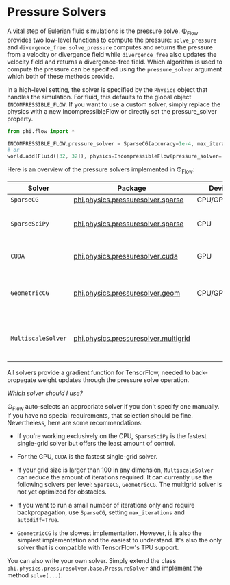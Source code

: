 # Pressure Solvers

A vital step of Eulerian fluid simulations is the pressure solve.
Φ<sub>Flow</sub> provides two low-level functions to compute the pressure: `solve_pressure` and `divergence_free`.
`solve_pressure` computes and returns the pressure from a velocity or divergence field while
`divergence_free` also updates the velocity field and returns a divergence-free field.
Which algorithm is used to compute the pressure can be specified using the `pressure_solver` argument which
both of these methods provide.

In a high-level setting, the solver is specified by the `Physics` object that handles the simulation.
For fluid, this defaults to the global object `INCOMPRESSIBLE_FLOW`.
If you want to use a custom solver, simply replace the physics with a new IncompressibleFlow or directly set the pressure_solver property.

```python
from phi.flow import *

INCOMPRESSIBLE_FLOW.pressure_solver = SparseCG(accuracy=1e-4, max_iterations=200)
# or
world.add(Fluid([32, 32]), physics=IncompressibleFlow(pressure_solver=...))
```

Here is an overview of the pressure solvers implemented in Φ<sub>Flow</sub>:

| Solver        | Package                                             | Device       | Dependencies    | Status                                             |
| --------------|-----------------------------------------------------|--------------|-----------------|----------------------------------------------------|
| `SparseCG`    | [phi.physics.pressuresolver.sparse](../phi/physics/pressuresolver/sparse.py)        | CPU/GPU      | SciPy           | Stable                                             |
| `SparseSciPy` | [phi.physics.pressuresolver.sparse](../phi/physics/pressuresolver/sparse.py)        | CPU          | SciPy           | Stable, no control over accuracy, no loop counter  |
| `CUDA`        | [phi.physics.pressuresolver.cuda](../phi/physics/pressuresolver/cuda.py)            | GPU          | TensorFlow      | Stable, no support for initial guess               |
| `GeometricCG` | [phi.physics.pressuresolver.geom](../phi/physics/pressuresolver/geom.py)            | CPU/GPU/TPU  |                 | Stable, limited boundary condition support         |
| `MultiscaleSolver`  | [phi.physics.pressuresolver.multigrid](../phi/physics/pressuresolver/multiscale.py) |              |                 | Stable, best performance in absence of boundaries  |

All solvers provide a gradient function for TensorFlow, needed to back-propagate weight updates through the pressure solve operation.

*Which solver should I use?*

Φ<sub>Flow</sub> auto-selects an appropriate solver if you don't specify one manually.
If you have no special requirements, that selection should be fine.
Nevertheless, here are some recommendations:

- If you're working exclusively on the CPU, `SparseSciPy` is the fastest single-grid solver but offers the least amount of control.

- For the GPU, `CUDA` is the fastest single-grid solver.

- If your grid size is larger than 100 in any dimension, `MultiscaleSolver` can reduce the amount of iterations required.
It can currently use the following solvers per level: `SparseCG`, `GeometricCG`.
The multigrid solver is not yet optimized for obstacles.

- If you want to run a small number of iterations only and require backpropagation, use `SparseCG`, setting `max_iterations` and `autodiff=True`.

- `GeometricCG` is the slowest implementation.
However, it is also the simplest implementation and the easiest to understand.
It's also the only solver that is compatible with TensorFlow's TPU support.

You can also write your own solver.
Simply extend the class `phi.physics.pressuresolver.base.PressureSolver` and implement the method `solve(...)`.
